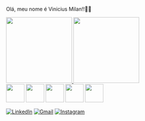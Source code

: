 Olá, meu nome é Vinicius Milan!!👋👋

<div align="left">
  <a href="https://github.com/viniciusmilan8">
    <img height="180em" src="https://github-readme-stats.vercel.app/api?username=viniciusmilan8&show_icons=true&theme=merko&include_all_commits">
  </a>
  <a href="https://github.com/viniciusmilan8">
    <img height="180em" src="https://github-readme-stats.vercel.app/api/top-langs/?username=viniciusmilan8&layout=compact&langs_count=7&theme=merko">
  </a>
</div>
<div align="left">
    <img height="50" src="https://cdn.jsdelivr.net/npm/programming-languages-logos@latest/src/csharp/csharp.png">
    <img height="50" src="https://cdn.jsdelivr.net/gh/devicons/devicon/icons/html5/html5-original.svg" />
    <img height="50" src="https://cdn.jsdelivr.net/gh/devicons/devicon/icons/css3/css3-original.svg" />
    <img height="50" src="https://cdn.jsdelivr.net/npm/programming-languages-logos@latest/src/javascript/javascript.png">
    <img height="50" src="https://cdn.jsdelivr.net/npm/programming-languages-logos@latest/src/python/python.png">
</div>

[![LinkedIn](https://img.shields.io/badge/LinkedIn-0077B5?style=for-the-badge&logo=linkedin&logoColor=white)](https://www.linkedin.com/in/vinicius-milan-127046252/)
[![Gmail](https://img.shields.io/badge/Gmail-D14836?style=for-the-badge&logo=gmail&logoColor=white)](mailto:viniciusmilan8@gmail.com)
[![Instagram](https://img.shields.io/badge/Instagram-E4405F?style=for-the-badge&logo=instagram&logoColor=white)](https://www.instagram.com/vini.milan/)
